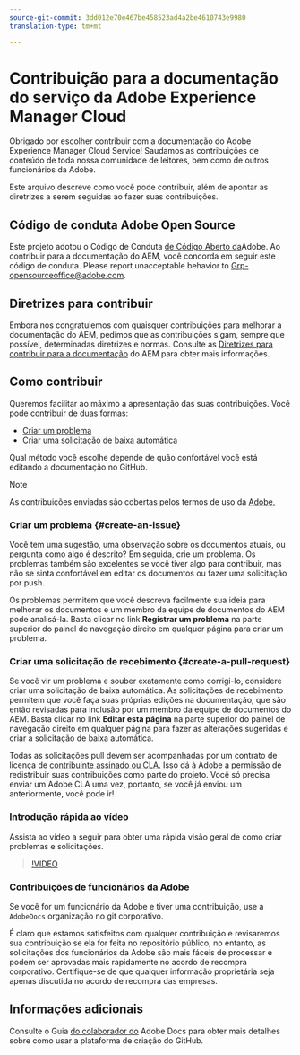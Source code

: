 ```yaml
---
source-git-commit: 3dd012e70e467be458523ad4a2be4610743e9980
translation-type: tm+mt

---
```

# Contribuição para a documentação do serviço da Adobe Experience Manager Cloud

Obrigado por escolher contribuir com a documentação do Adobe Experience Manager Cloud Service! Saudamos as contribuições de conteúdo de toda nossa comunidade de leitores, bem como de outros funcionários da Adobe.

Este arquivo descreve como você pode contribuir, além de apontar as diretrizes a serem seguidas ao fazer suas contribuições.

## Código de conduta Adobe Open Source

Este projeto adotou o Código de Conduta [de Código Aberto da](code-of-conduct.md)Adobe. Ao contribuir para a documentação do AEM, você concorda em seguir este código de conduta. Please report unacceptable behavior to [Grp-opensourceoffice@adobe.com](mailto:Grp-opensourceoffice@adobe.com).

## Diretrizes para contribuir

Embora nos congratulemos com quaisquer contribuições para melhorar a documentação do AEM, pedimos que as contribuições sigam, sempre que possível, determinadas diretrizes e normas. Consulte as [Diretrizes para contribuir para a documentação](guidelines.md) do AEM para obter mais informações.

## Como contribuir

Queremos facilitar ao máximo a apresentação das suas contribuições. Você pode contribuir de duas formas:

* [Criar um problema](#create-an-issue)
* [Criar uma solicitação de baixa automática](#create-a-pull-request)

Qual método você escolhe depende de quão confortável você está editando a documentação no GitHub.

>[!NOTE]
>
>As contribuições enviadas são cobertas pelos termos de uso da [Adobe.](https://www.adobe.com/legal/terms.html)

### Criar um problema {#create-an-issue}

Você tem uma sugestão, uma observação sobre os documentos atuais, ou pergunta como algo é descrito? Em seguida, crie um problema. Os problemas também são excelentes se você tiver algo para contribuir, mas não se sinta confortável em editar os documentos ou fazer uma solicitação por push.

Os problemas permitem que você descreva facilmente sua ideia para melhorar os documentos e um membro da equipe de documentos do AEM pode analisá-la. Basta clicar no link **Registrar um problema** na parte superior do painel de navegação direito em qualquer página para criar um problema.

### Criar uma solicitação de recebimento {#create-a-pull-request}

Se você vir um problema e souber exatamente como corrigi-lo, considere criar uma solicitação de baixa automática. As solicitações de recebimento permitem que você faça suas próprias edições na documentação, que são então revisadas para inclusão por um membro da equipe de documentos do AEM. Basta clicar no link **Editar esta página** na parte superior do painel de navegação direito em qualquer página para fazer as alterações sugeridas e criar a solicitação de baixa automática.

Todas as solicitações pull devem ser acompanhadas por um contrato de licença de [contribuinte assinado ou CLA.](https://opensource.adobe.com/cla.html)  Isso dá à Adobe a permissão de redistribuir suas contribuições como parte do projeto. Você só precisa enviar um Adobe CLA uma vez, portanto, se você já enviou um anteriormente, você pode ir!

### Introdução rápida ao vídeo

Assista ao vídeo a seguir para obter uma rápida visão geral de como criar problemas e solicitações.

>[!VIDEO](https://video.tv.adobe.com/v/27069)

### Contribuições de funcionários da Adobe

Se você for um funcionário da Adobe e tiver uma contribuição, use a `AdobeDocs` organização no git corporativo.

É claro que estamos satisfeitos com qualquer contribuição e revisaremos sua contribuição se ela for feita no repositório público, no entanto, as solicitações dos funcionários da Adobe são mais fáceis de processar e podem ser aprovadas mais rapidamente no acordo de recompra corporativo. Certifique-se de que qualquer informação proprietária seja apenas discutida no acordo de recompra das empresas.

## Informações adicionais

Consulte o Guia [do colaborador do](https://docs.adobe.com/help/en/contributor/contributor-guide/introduction.html) Adobe Docs para obter mais detalhes sobre como usar a plataforma de criação do GitHub.
